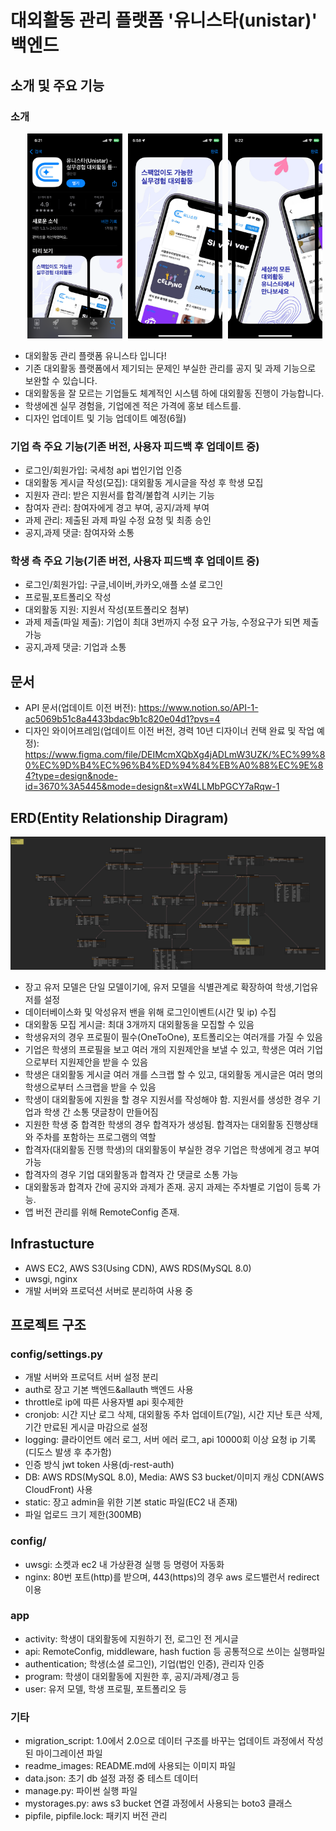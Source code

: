 # 대외활동 관리 플랫폼 '유니스타(unistar)' 백엔드

## 소개 및 주요 기능

### 소개

<p align="right">
  <img src="/readme_images/unistar_intro.PNG" alt="유니스타 소개 1" style="width: 30%;margin-right:1%;">
  <img src="/readme_images/unistar_intro2.PNG" alt="유니스타 소개 2" style="width: 30%;margin-right:1%;">
  <img src="/readme_images/unistar_intro3.PNG" alt="유니스타 소개 3" style="width: 30%;margin-right:1%;">
</p>

- 대외활동 관리 플랫폼 유니스타 입니다!
- 기존 대외활동 플랫폼에서 제기되는 문제인 부실한 관리를 공지 및 과제 기능으로 보완할 수 있습니다.
- 대외활동을 잘 모르는 기업들도 체계적인 시스템 하에 대외활동 진행이 가능합니다.
- 학생에겐 실무 경험을, 기업에겐 적은 가격에 홍보 테스트를.
- 디자인 업데이트 및 기능 업데이트 예정(6월)

### 기업 측 주요 기능(기존 버전, 사용자 피드백 후 업데이트 중)

- 로그인/회원가입: 국세청 api 법인기업 인증
- 대외활동 게시글 작성(모집): 대외활동 게시글을 작성 후 학생 모집
- 지원자 관리: 받은 지원서를 합격/불합격 시키는 기능
- 참여자 관리: 참여자에게 경고 부여, 공지/과제 부여
- 과제 관리: 제출된 과제 파일 수정 요청 및 최종 승인
- 공지,과제 댓글: 참여자와 소통

### 학생 측 주요 기능(기존 버전, 사용자 피드백 후 업데이트 중)

- 로그인/회원가입: 구글,네이버,카카오,애플 소셜 로그인
- 프로필,포트폴리오 작성
- 대외활동 지원: 지원서 작성(포트폴리오 첨부)
- 과제 제출(파일 제출): 기업이 최대 3번까지 수정 요구 가능, 수정요구가 되면 제출 가능
- 공지,과제 댓글: 기업과 소통

## 문서

- API 문서(업데이트 이전 버전): https://www.notion.so/API-1-ac5069b51c8a4433bdac9b1c820e04d1?pvs=4
- 디자인 와이어프레임(업데이트 이전 버전, 경력 10년 디자이너 컨택 완료 및 작업 예정): https://www.figma.com/file/DEIMcmXQbXg4jADLmW3UZK/%EC%99%80%EC%9D%B4%EC%96%B4%ED%94%84%EB%A0%88%EC%9E%84?type=design&node-id=3670%3A5445&mode=design&t=xW4LLMbPGCY7aRqw-1

## ERD(Entity Relationship Diragram)

![유니스타 ERD](/readme_images/UNISTAR_2.0.png)

- 장고 유저 모델은 단일 모델이기에, 유저 모델을 식별관계로 확장하여 학생,기업유저를 설정
- 데이터베이스화 및 악성유저 밴을 위해 로그인이벤트(시간 및 ip) 수집
- 대외활동 모집 게시글: 최대 3개까지 대외활동을 모집할 수 있음
- 학생유저의 경우 프로필이 필수(OneToOne), 포트폴리오는 여러개를 가질 수 있음
- 기업은 학생의 프로필을 보고 여러 개의 지원제안을 보낼 수 있고, 학생은 여러 기업으로부터 지원제안을 받을 수 있음
- 학생은 대외활동 게시글 여러 개를 스크랩 할 수 있고, 대외활동 게시글은 여러 명의 학생으로부터 스크랩을 받을 수 있음
- 학생이 대외활동에 지원을 할 경우 지원서를 작성해야 함. 지원서를 생성한 경우 기업과 학생 간 소통 댓글창이 만들어짐
- 지원한 학생 중 합격한 학생의 경우 합격자가 생성됨. 합격자는 대외활동 진행상태와 주차를 포함하는 프로그램의 역할
- 합격자(대외활동 진행 학생)의 대외활동이 부실한 경우 기업은 학생에게 경고 부여 가능
- 합격자의 경우 기업 대외활동과 합격자 간 댓글로 소통 가능
- 대외활동과 합격자 간에 공지와 과제가 존재. 공지 과제는 주차별로 기업이 등록 가능.
- 앱 버전 관리를 위해 RemoteConfig 존재.

## Infrastucture

- AWS EC2, AWS S3(Using CDN), AWS RDS(MySQL 8.0)
- uwsgi, nginx
- 개발 서버와 프로덕션 서버로 분리하여 사용 중

## 프로젝트 구조

### config/settings.py

- 개발 서버와 프로덕트 서버 설정 분리
- auth로 장고 기본 백엔드&allauth 백엔드 사용
- throttle로 ip에 따른 사용자별 api 횟수제한
- cronjob: 시간 지난 로그 삭제, 대외활동 주차 업데이트(7일), 시간 지난 토큰 삭제, 기간 만료된 게시글 마감으로 설정
- logging: 클라이언트 에러 로그, 서버 에러 로그, api 10000회 이상 요청 ip 기록(디도스 발생 후 추가함)
- 인증 방식 jwt token 사용(dj-rest-auth)
- DB: AWS RDS(MySQL 8.0), Media: AWS S3 bucket/이미지 캐싱 CDN(AWS CloudFront) 사용
- static: 장고 admin을 위한 기본 static 파일(EC2 내 존재)
- 파일 업로드 크기 제한(300MB)

### config/

- uwsgi: 소켓과 ec2 내 가상환경 실행 등 명령어 자동화
- nginx: 80번 포트(http)를 받으며, 443(https)의 경우 aws 로드밸런서 redirect 이용

### app

- activity: 학생이 대외활동에 지원하기 전, 로그인 전 게시글
- api: RemoteConfig, middleware, hash fuction 등 공통적으로 쓰이는 실행파일
- authentication; 학생(소셜 로그인), 기업(법인 인증), 관리자 인증
- program: 학생이 대외활동에 지원한 후, 공지/과제/경고 등
- user: 유저 모델, 학생 프로필, 포트폴리오 등

### 기타

- migration_script: 1.0에서 2.0으로 데이터 구조를 바꾸는 업데이트 과정에서 작성된 마이그레이션 파일
- readme_images: README.md에 사용되는 이미지 파일
- data.json: 초기 db 설정 과정 중 테스트 데이터
- manage.py: 파이썬 실행 파일
- mystorages.py: aws s3 bucket 연결 과정에서 사용되는 boto3 클래스
- pipfile, pipfile.lock: 패키지 버전 관리
